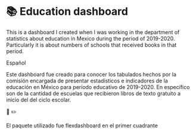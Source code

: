 # :books: Education dashboard
This is a dashboard I created when I was working in the department of statistics about education in Mexico during the period of 2019-2020. 
Particularly it is about numbers of schools that received books in that period. 

Español


Este dashboard fue creado para conocer los tabulados hechos por la comisión encargada de presentar estadísticos e indicadores de la educación en México 
para período educativo de 2019-2020. En específico son de la cantidad de escuelas que recibieron libros de texto gratuito a inicio del
del ciclo escolar.

:triangular_ruler: :pencil2:

El paquete utilizado fue flexdashboard en el primer cuadrante 

